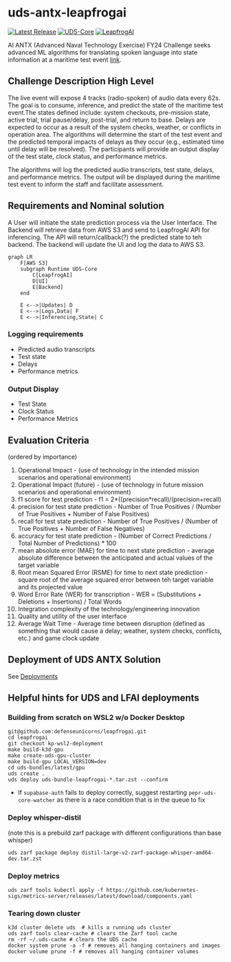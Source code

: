# uds-antx-leapfrogai

[![Latest Release](https://img.shields.io/github/v/release/defenseunicorns-dashdays/uds-antx-leapfrogai)](https://github.com/defenseunicorns-dashdays/uds-antx-leapfrogai/releases)
[![UDS-Core](https://img.shields.io/github/v/release/defenseunicorns/uds-core?filter=v0.24.0&label=using%20UDS-Core)](https://github.com/defenseunicorns/uds-core/releases/tag/v0.24.0)
[![LeapfrogAI](https://img.shields.io/github/v/release/defenseunicorns/leapfrogai?filter=v0.9.1&label=using%20LeapfrogAI)](https://github.com/defenseunicorns/leapfrogai/releases/tag/v0.9.1)


AI ANTX (Advanced Naval Technology Exercise) FY24 Challenge seeks advanced ML algorithms for translating spoken language into state information at a maritime test event [link](https://www.challenge.gov/?challenge=artificial-intelligence-advanced-naval-technology-exercise-ai-antx-fy24-challenge&tab=judging).

## Challenge Description High Level

The live event will expose 4 tracks (radio-spoken) of audio data every 62s. The goal is to consume, inference, and predict the state of the maritime test event.The states defined include: system checkouts, pre-mission state, active trial, trial pause/delay, post-trial, and return to base. Delays are expected to occur as a result of the system checks, weather, or conflicts in operation area. The algorithms will determine the start of the test event and the predicted temporal impacts of delays as they occur (e.g., estimated time until delay will be resolved). The participants will provide an output display of the test state, clock status, and performance metrics.

The algorithms will log the predicted audio transcripts, test state, delays, and performance metrics. The output will be displayed during the maritime test event to inform the staff and facilitate assessment.

## Requirements and Nominal solution

A User will initiate the state prediction process via the User Interface. The Backend will retrieve data from AWS S3 and send to LeapfrogAI API for inferencing. The API will return/callback(?) the predicted state to teh backend. The backend will update the UI and log the data to AWS S3.

```mermaid
graph LR
    F[AWS S3]
    subgraph Runtime UDS-Core
        C[LeapfrogAI]
        D[UI]
        E[Backend]
    end

    E <-->|Updates| D
    E <-->|Logs,Data| F
    E <-->|Inferencing,State| C
```

### Logging requirements
- Predicted audio transcripts
- Test state
- Delays
- Performance metrics

### Output Display
- Test State
- Clock Status
- Performance Metrics

## Evaluation Criteria

(ordered by importance)
1. Operational Impact - (use of technology in the intended mission scenarios and operational environment)
2. Operational Impact (future) - (use of technology in future mission scenarios and operational environment)
3. f1 score for test prediction - f1 = 2*((precision*recall)/(precision+recall)
4. precision for test state prediction - Number of True Positives / (Number of True Positives + Number of False Positives)
5. recall for test state prediction - Number of True Positives / (Number of True Positives + Number of False Negatives)
6. accuracy for test state prediction - (Number of Correct Predictions / Total Number of Predictions) * 100
7. mean absolute error (MAE) for time to next state prediction - average absolute difference between the anticipated and actual values of the target variable
8. Root mean Squared Error (RSME) for time to next state prediction - square root of the average squared error between teh target variable and its projected value
9. Word Error Rate (WER) for transcription - WER = (Substitutions + Deletions + Insertions) / Total Words
10. Integration complexity of the technology/engineering innovation
11. Quality and utility of the user interface
12. Average Wait Time - Average time between disruption (defined as something that would cause a delay; weather, system checks, conflicts, etc.) and game clock update


## Deployment of UDS ANTX Solution

See [Deployments](docs/deployments.md)

## Helpful hints for UDS and LFAI deployments

### Building from scratch on WSL2 w/o Docker Desktop
```
git@github.com:defenseunicorns/leapfrogai.git
cd leapfrogai
git checkout kp-wsl2-deployment
make build-k3d-gpu
make create-uds-gpu-cluster
make build-gpu LOCAL_VERSION=dev
cd uds-bundles/latest/gpu
uds create .
uds deploy uds-bundle-leapfrogai-*.tar.zst --confirm
```

- If `supabase-auth` fails to deploy correctly, suggest restarting `pepr-uds-core-watcher` as there is a race condition that is in the queue to fix

### Deploy whisper-distil
(note this is a prebuild zarf package with different configurations than base whisper)

`uds zarf package deploy distil-large-v2-zarf-package-whisper-amd64-dev.tar.zst`


### Deploy metrics
`uds zarf tools kubectl apply -f https://github.com/kubernetes-sigs/metrics-server/releases/latest/download/components.yaml`

### Tearing down cluster
```
k3d cluster delete uds  # kills a running uds cluster
uds zarf tools clear-cache # clears the Zarf tool cache
rm -rf ~/.uds-cache # clears the UDS cache
docker system prune -a -f # removes all hanging containers and images
docker volume prune -f # removes all hanging container volumes
```